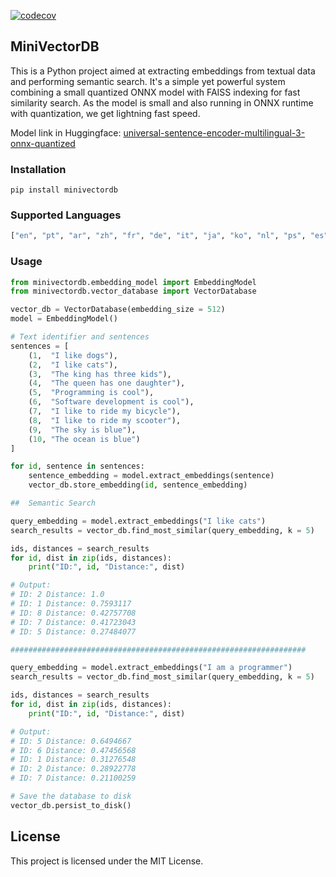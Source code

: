 [![codecov](https://codecov.io/gh/cnmoro/MiniVectorDB/graph/badge.svg?token=DGHUUFI9H2)](https://codecov.io/gh/cnmoro/MiniVectorDB)

## **MiniVectorDB**

This is a Python project aimed at extracting embeddings from textual data and performing semantic search. It's a simple yet powerful system combining a small quantized ONNX model with FAISS indexing for fast similarity search. As the model is small and also running in ONNX runtime with quantization, we get lightning fast speed.

Model link in Huggingface: [universal-sentence-encoder-multilingual-3-onnx-quantized](https://huggingface.co/WiseIntelligence/universal-sentence-encoder-multilingual-3-onnx-quantized)

### **Installation**

```plaintext
pip install minivectordb
```

### **Supported Languages**

```python
["en", "pt", "ar", "zh", "fr", "de", "it", "ja", "ko", "nl", "ps", "es", "th", "tr", "ru"]
```

### **Usage**

```python
from minivectordb.embedding_model import EmbeddingModel
from minivectordb.vector_database import VectorDatabase

vector_db = VectorDatabase(embedding_size = 512)
model = EmbeddingModel()

# Text identifier and sentences
sentences = [
    (1,  "I like dogs"),
    (2,  "I like cats"),
    (3,  "The king has three kids"),
    (4,  "The queen has one daughter"),
    (5,  "Programming is cool"),
    (6,  "Software development is cool"),
    (7,  "I like to ride my bicycle"),
    (8,  "I like to ride my scooter"),
    (9,  "The sky is blue"),
    (10, "The ocean is blue")
]

for id, sentence in sentences:
    sentence_embedding = model.extract_embeddings(sentence)
    vector_db.store_embedding(id, sentence_embedding)

##  Semantic Search

query_embedding = model.extract_embeddings("I like cats")
search_results = vector_db.find_most_similar(query_embedding, k = 5)

ids, distances = search_results
for id, dist in zip(ids, distances):
    print("ID:", id, "Distance:", dist)

# Output:
# ID: 2 Distance: 1.0
# ID: 1 Distance: 0.7593117
# ID: 8 Distance: 0.42757708
# ID: 7 Distance: 0.41723043
# ID: 5 Distance: 0.27484077

##################################################################

query_embedding = model.extract_embeddings("I am a programmer")
search_results = vector_db.find_most_similar(query_embedding, k = 5)

ids, distances = search_results
for id, dist in zip(ids, distances):
    print("ID:", id, "Distance:", dist)

# Output:
# ID: 5 Distance: 0.6494667
# ID: 6 Distance: 0.47456568
# ID: 1 Distance: 0.31276548
# ID: 2 Distance: 0.28922778
# ID: 7 Distance: 0.21100259

# Save the database to disk
vector_db.persist_to_disk()
```

## **License**

This project is licensed under the MIT License.